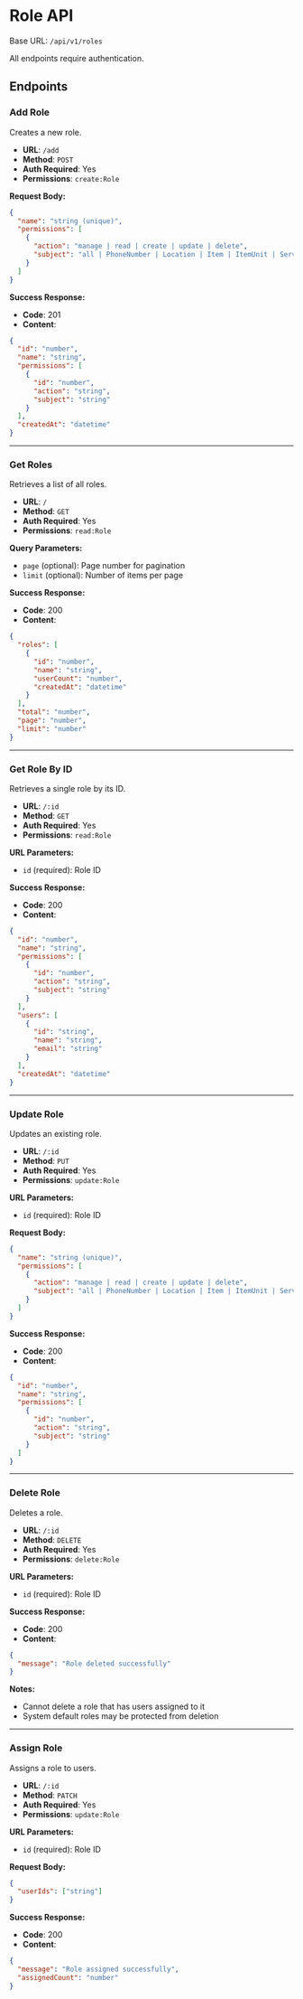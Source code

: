 # Role API

Base URL: `/api/v1/roles`

All endpoints require authentication.

## Endpoints

### Add Role
Creates a new role.

- **URL**: `/add`
- **Method**: `POST`
- **Auth Required**: Yes
- **Permissions**: `create:Role`

**Request Body:**
```json
{
  "name": "string (unique)",
  "permissions": [
    {
      "action": "manage | read | create | update | delete",
      "subject": "all | PhoneNumber | Location | Item | ItemUnit | Service | Patient | Doctor | Treatment | Invoice | InvoiceItem | User | Role | Permission | Category | Expense"
    }
  ]
}
```

**Success Response:**
- **Code**: 201
- **Content**: 
```json
{
  "id": "number",
  "name": "string",
  "permissions": [
    {
      "id": "number",
      "action": "string",
      "subject": "string"
    }
  ],
  "createdAt": "datetime"
}
```

---

### Get Roles
Retrieves a list of all roles.

- **URL**: `/`
- **Method**: `GET`
- **Auth Required**: Yes
- **Permissions**: `read:Role`

**Query Parameters:**
- `page` (optional): Page number for pagination
- `limit` (optional): Number of items per page

**Success Response:**
- **Code**: 200
- **Content**: 
```json
{
  "roles": [
    {
      "id": "number",
      "name": "string",
      "userCount": "number",
      "createdAt": "datetime"
    }
  ],
  "total": "number",
  "page": "number",
  "limit": "number"
}
```

---

### Get Role By ID
Retrieves a single role by its ID.

- **URL**: `/:id`
- **Method**: `GET`
- **Auth Required**: Yes
- **Permissions**: `read:Role`

**URL Parameters:**
- `id` (required): Role ID

**Success Response:**
- **Code**: 200
- **Content**: 
```json
{
  "id": "number",
  "name": "string",
  "permissions": [
    {
      "id": "number",
      "action": "string",
      "subject": "string"
    }
  ],
  "users": [
    {
      "id": "string",
      "name": "string",
      "email": "string"
    }
  ],
  "createdAt": "datetime"
}
```

---

### Update Role
Updates an existing role.

- **URL**: `/:id`
- **Method**: `PUT`
- **Auth Required**: Yes
- **Permissions**: `update:Role`

**URL Parameters:**
- `id` (required): Role ID

**Request Body:**
```json
{
  "name": "string (unique)",
  "permissions": [
    {
      "action": "manage | read | create | update | delete",
      "subject": "all | PhoneNumber | Location | Item | ItemUnit | Service | Patient | Doctor | Treatment | Invoice | InvoiceItem | User | Role | Permission | Category | Expense"
    }
  ]
}
```

**Success Response:**
- **Code**: 200
- **Content**: 
```json
{
  "id": "number",
  "name": "string",
  "permissions": [
    {
      "id": "number",
      "action": "string",
      "subject": "string"
    }
  ]
}
```

---

### Delete Role
Deletes a role.

- **URL**: `/:id`
- **Method**: `DELETE`
- **Auth Required**: Yes
- **Permissions**: `delete:Role`

**URL Parameters:**
- `id` (required): Role ID

**Success Response:**
- **Code**: 200
- **Content**: 
```json
{
  "message": "Role deleted successfully"
}
```

**Notes:**
- Cannot delete a role that has users assigned to it
- System default roles may be protected from deletion

---

### Assign Role
Assigns a role to users.

- **URL**: `/:id`
- **Method**: `PATCH`
- **Auth Required**: Yes
- **Permissions**: `update:Role`

**URL Parameters:**
- `id` (required): Role ID

**Request Body:**
```json
{
  "userIds": ["string"]
}
```

**Success Response:**
- **Code**: 200
- **Content**: 
```json
{
  "message": "Role assigned successfully",
  "assignedCount": "number"
}
```
